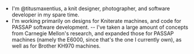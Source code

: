  - I'm @titusmaxentius, a knit designer, photographer, and software developer in my spare time.
 - I'm working primarily on designs for Kniterate machines, and code for PASSAP software development. 
 -- I've taken a large amount of concepts from Carnegie Mellon's research, and expanded those for PASSAP machines (namely the E6000, since that's the one I currently own), as well as for Brother KH970 machines. 

<!---
titusmaxentius/titusmaxentius is a ✨ special ✨ repository because its `README.md` (this file) appears on your GitHub profile.
You can click the Preview link to take a look at your changes.
--->
